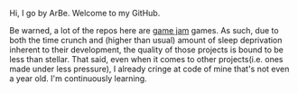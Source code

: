Hi, I go by ArBe. Welcome to my GitHub.  

Be warned, a lot of the repos here are [game jam](https://en.wikipedia.org/wiki/Game_jam) games.
As such, due to both the time crunch and (higher than usual) amount of sleep deprivation inherent to their development, the quality of those projects is bound to be less than stellar.
That said, even when it comes to other projects(i.e. ones made under less pressure), I already cringe at code of mine that's not even a year old. I'm continuously learning.  
